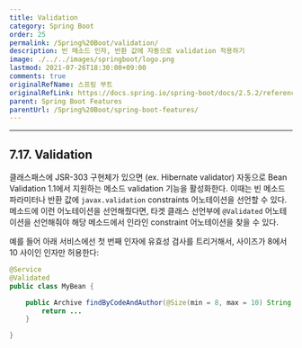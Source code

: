 ```yaml
---
title: Validation
category: Spring Boot
order: 25
permalink: /Spring%20Boot/validation/
description: 빈 메소드 인자, 반환 값에 자동으로 validation 적용하기
image: ./../../images/springboot/logo.png
lastmod: 2021-07-26T18:30:00+09:00
comments: true
originalRefName: 스프링 부트
originalRefLink: https://docs.spring.io/spring-boot/docs/2.5.2/reference/htmlsingle/#features.validation
parent: Spring Boot Features
parentUrl: /Spring%20Boot/spring-boot-features/
---
```


---

## 7.17. Validation

클래스패스에 JSR-303 구현체가 있으면 (ex. Hibernate validator) 자동으로 Bean Validation 1.1에서 지원하는 메소드 validation 기능을 활성화한다. 이때는 빈 메소드 파라미터나 반환 값에  `javax.validation` constraints 어노테이션을 선언할 수 있다. 메소드에 이런 어노테이션을 선언해줬다면, 타겟 클래스 선언부에 `@Validated` 어노테이션을 선언해줘야 해당 메소드에서 인라인 constraint 어노테이션을 찾을 수 있다.

예를 들어 아래 서비스에선 첫 번째 인자에 유효성 검사를 트리거해서, 사이즈가 8에서 10 사이인 인자만 허용한다:

```java
@Service
@Validated
public class MyBean {

    public Archive findByCodeAndAuthor(@Size(min = 8, max = 10) String code, Author author) {
        return ...
    }

}
```